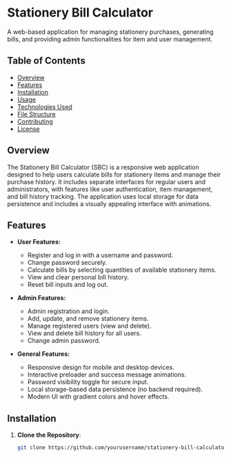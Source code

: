 # Stationery Bill Calculator

A web-based application for managing stationery purchases, generating bills, and providing admin functionalities for item and user management.

## Table of Contents
- [Overview](#overview)
- [Features](#features)
- [Installation](#installation)
- [Usage](#usage)
- [Technologies Used](#technologies-used)
- [File Structure](#file-structure)
- [Contributing](#contributing)
- [License](#license)

## Overview
The Stationery Bill Calculator (SBC) is a responsive web application designed to help users calculate bills for stationery items and manage their purchase history. It includes separate interfaces for regular users and administrators, with features like user authentication, item management, and bill history tracking. The application uses local storage for data persistence and includes a visually appealing interface with animations.

## Features
- **User Features:**
  - Register and log in with a username and password.
  - Change password securely.
  - Calculate bills by selecting quantities of available stationery items.
  - View and clear personal bill history.
  - Reset bill inputs and log out.

- **Admin Features:**
  - Admin registration and login.
  - Add, update, and remove stationery items.
  - Manage registered users (view and delete).
  - View and delete bill history for all users.
  - Change admin password.

- **General Features:**
  - Responsive design for mobile and desktop devices.
  - Interactive preloader and success message animations.
  - Password visibility toggle for secure input.
  - Local storage-based data persistence (no backend required).
  - Modern UI with gradient colors and hover effects.

## Installation
1. **Clone the Repository**:
   ```bash
   git clone https://github.com/yourusername/stationery-bill-calculator.git